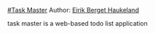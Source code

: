 [#Task Master](https://github.com/Eirik-Haukeland/task_master)
Author: [Eirik Berget Haukeland](https://github.com/Eirik-Haukeland)

task master is a web-based todo list application